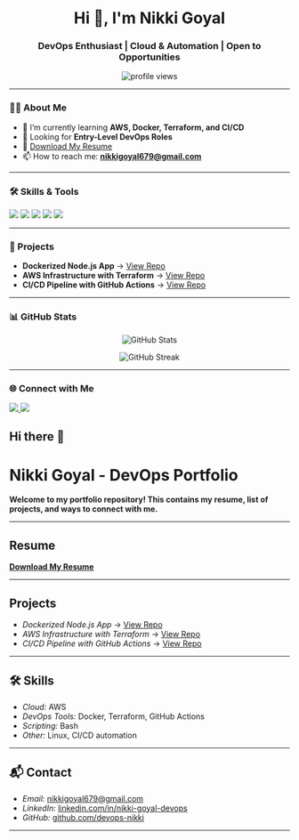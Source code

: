 <h1 align="center">Hi 👋, I'm Nikki Goyal</h1>
<h3 align="center">DevOps Enthusiast | Cloud & Automation | Open to Opportunities</h3>

<p align="center">
  <img src="https://komarev.com/ghpvc/?username=devops-nikki&label=Profile%20views&color=0e75b6&style=flat" alt="profile views" />
</p>

---

### 👩‍💻 About Me
- 🌱 I’m currently learning **AWS, Docker, Terraform, and CI/CD**  
- 💼 Looking for **Entry-Level DevOps Roles**  
- 📄 [Download My Resume](Nikki_Goyal_Resume.pdf)  
- 📫 How to reach me: **nikkigoyal679@gmail.com**

---

### 🛠 Skills & Tools
<p align="left">
  <img src="https://img.shields.io/badge/AWS-232F3E?style=for-the-badge&logo=amazonaws&logoColor=white" />
  <img src="https://img.shields.io/badge/Docker-2496ED?style=for-the-badge&logo=docker&logoColor=white" />
  <img src="https://img.shields.io/badge/Terraform-623CE4?style=for-the-badge&logo=terraform&logoColor=white" />
  <img src="https://img.shields.io/badge/GitHub_Actions-2088FF?style=for-the-badge&logo=github-actions&logoColor=white" />
  <img src="https://img.shields.io/badge/Linux-FCC624?style=for-the-badge&logo=linux&logoColor=black" />
</p>

---

### 📂 Projects
- **Dockerized Node.js App** → [View Repo](https://github.com/devops-nikki/nodejs-app)  
- **AWS Infrastructure with Terraform** → [View Repo](https://github.com/devops-nikki/aws-terraform)  
- **CI/CD Pipeline with GitHub Actions** → [View Repo](https://github.com/devops-nikki/cicd-demo)  

---

### 📊 GitHub Stats
<p align="center">
  <img src="https://github-readme-stats.vercel.app/api?username=devops-nikki&show_icons=true&theme=radical" alt="GitHub Stats" />
</p>

<p align="center">
  <img src="https://github-readme-streak-stats.herokuapp.com/?user=devops-nikki&theme=radical" alt="GitHub Streak" />
</p>

---

### 🌐 Connect with Me
<p align="left">
  <a href="https://linkedin.com/in/yourprofile" target="_blank">
    <img src="https://img.shields.io/badge/LinkedIn-Profile-blue?logo=linkedin&logoColor=white" />
  </a>
  <a href="mailto:your.email@example.com">
    <img src="https://img.shields.io/badge/Email-Contact%20Me-red?logo=gmail&logoColor=white" />
  </a>
</p>


## Hi there 👋
# Nikki Goyal - DevOps Portfolio
 **Welcome to my portfolio repository! This contains my resume, list of projects, and ways to connect with me.**

 ---
 
 ## Resume
 **[Download My Resume](Nikki_Goyal_Resume.pdf)**

 ---

## Projects
- *Dockerized Node.js App* → [View Repo](https://github.com/devops-nikki/nodejs-app)
- *AWS Infrastructure with Terraform* → [View Repo](https://github.com/devops-nikki/aws-terraform)
- *CI/CD Pipeline with GitHub Actions* → [View Repo](https://github.com/devops-nikki/cicd-demo)

---

## 🛠 Skills
- *Cloud:* AWS
- *DevOps Tools:* Docker, Terraform, GitHub Actions
- *Scripting:* Bash
- *Other:* Linux, CI/CD automation

---

## 📬 Contact
- *Email:* nikkigoyal679@gmail.com
- *LinkedIn:* [linkedin.com/in/nikki-goyal-devops](https://linkedin.com/in/nikki-goyal-devops)
- *GitHub:* [github.com/devops-nikki](https://github.com/devops-nikki)

---







<!--
**devops-nikki/devops-nikki** is a ✨ _special_ ✨ repository because its `README.md` (this file) appears on your GitHub profile.

Here are some ideas to get you started:

- 🔭 I’m currently working on ...
- 🌱 I’m currently learning ...
- 👯 I’m looking to collaborate on ...
- 🤔 I’m looking for help with ...
- 💬 Ask me about ...
- 📫 How to reach me: ...
- 😄 Pronouns: ...
- ⚡ Fun fact: ...
-->
